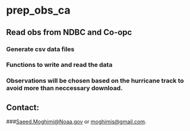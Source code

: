 # prep_obs_ca

## Read obs from NDBC and Co-opc
### Generate csv data files
### Functions to write and read the data
### Observations will be chosen based on the hurricane track to avoid more than neccessary download.

## Contact:
###Saeed.Moghimi@Noaa.gov or moghimis@gmail.com.